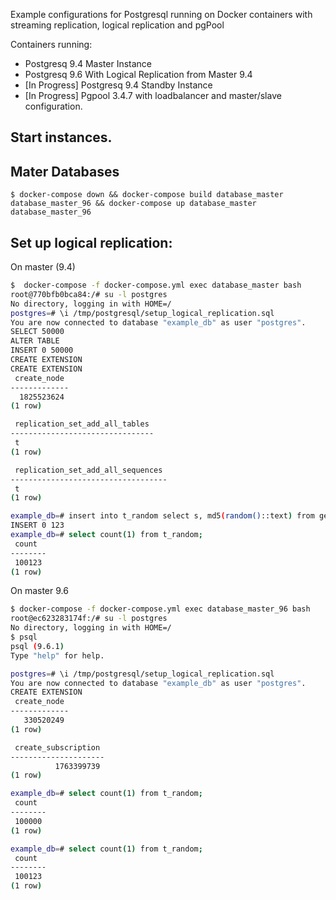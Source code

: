 Example configurations for Postgresql running on Docker containers with streaming replication, logical replication and pgPool

Containers running:
 - Postgresq 9.4 Master Instance
 - Postgresq 9.6 With Logical Replication from Master 9.4
 - [In Progress] Postgresq 9.4 Standby Instance
 - [In Progress] Pgpool 3.4.7 with loadbalancer and master/slave configuration.


## Start instances.

## Mater Databases
```
$ docker-compose down && docker-compose build database_master database_master_96 && docker-compose up database_master database_master_96
```

## Set up logical replication:

On master (9.4)

```bash
$  docker-compose -f docker-compose.yml exec database_master bash
root@770bfb0bca84:/# su -l postgres
No directory, logging in with HOME=/
postgres=# \i /tmp/postgresql/setup_logical_replication.sql
You are now connected to database "example_db" as user "postgres".
SELECT 50000
ALTER TABLE
INSERT 0 50000
CREATE EXTENSION
CREATE EXTENSION
 create_node
-------------
  1825523624
(1 row)

 replication_set_add_all_tables
--------------------------------
 t
(1 row)

 replication_set_add_all_sequences
-----------------------------------
 t
(1 row)

example_db=# insert into t_random select s, md5(random()::text) from generate_Series(1,123) s;
INSERT 0 123
example_db=# select count(1) from t_random;
 count
--------
 100123
(1 row)

```


On master 9.6

```bash
$ docker-compose -f docker-compose.yml exec database_master_96 bash
root@ec623283174f:/# su -l postgres
No directory, logging in with HOME=/
$ psql
psql (9.6.1)
Type "help" for help.

postgres=# \i /tmp/postgresql/setup_logical_replication.sql
You are now connected to database "example_db" as user "postgres".
CREATE EXTENSION
 create_node
-------------
   330520249
(1 row)

 create_subscription
---------------------
          1763399739
(1 row)

example_db=# select count(1) from t_random;
 count
--------
 100000
(1 row)

example_db=# select count(1) from t_random;
 count
--------
 100123
(1 row)

```
